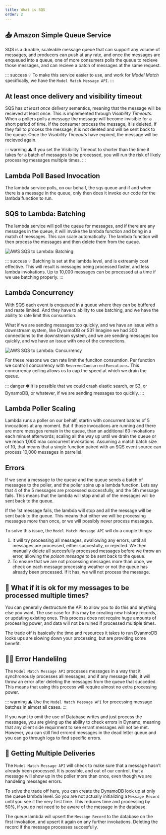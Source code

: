 ```yaml
---
title: What is SQS
order: 2
---
```


## 📤 Amazon Simple Queue Service

SQS is a durable, scaleable message queue that can support any volume of messages, and producers can push at any rate, and once the messages are enqueued into a queue, one of more consumers polls the queue to recieve those messages, and can recieve a batch of messages at the same request.

::: success
💡 To make this service easier to use, and work for _Model Match_ specifically, we have the `Model Match Message API`.
:::

## At least once delivery and visibility timeout
SQS has _at least once delivery_ semantics, meaning that the message will be recieved at least once. This is implemented through _Visability Timeouts_. When a pollers polls a message the message will become invisible for a short period of time. If the consumer process the message, it is deleted, if they fail to process the message, it is not deleted and will be sent back to the queue. Once the _Visability Timeouts_ have expired, the message will be recieved again.

::: warning
:warning: If you set the Visibility Timeout to shorter than the time it takes for a batch of messages to be processed, you will run the risk of likely processing messages multiple times.
:::

## Lambda Poll Based Invocation
The lambda service polls, on our behalf, the sqs queue and if and when there is a message in the queue, only then does it invoke our code for the lambda function to run.


## SQS to Lambda: Batching
The lambda service will poll the queue for messages, and if there are any messages in the queue, it will invoke the lambda function and bring in a match of messages. This can scale automatically. The lambda function will then process the messages and then delete them from the queue.

![AWS SQS to Lambda: Batching](/batching.png)

::: success
💡 Batching is set at the lambda level, and is extreamly cost effective. This will result is messages being processed faster, and less lambda invokations. Up to 10,000 messages can be processed at a time if we use batching properly.
:::

## Lambda Concurrency
With SQS each event is enqueued in a queue where they can be buffered and reate limited. And they have to ability to use batching, and we have the ability to rate limit this consumtion.

What if we are sending messages too quickly, and we have an issue with a downstream system, like DynamoDB or S3? Imagine we had 300 connections to the downstream system, and we are sending messages too quickly, and we have an issue with one of the connections.

![AWS SQS to Lambda: Concurrency](/downstream_pressure.png)

For these reasons we can rate limit the funciton consumtion. Per function we controll concurrency with `ReservedConcurrentExecutions`. This concurrency ceiling allows us to cap the speed at which we drain the queue. 

::: danger
⛔️ It is possible that we could crash elastic search, or S3, or DynamoDB, or whatever, if we are sending messages too quickly.
:::

## Lambda Poller Scaling
Lambda runs a poller on our behalf, startin with concurrent batchs of 5 invocations at any moment. But if those invocations are running and there are more messges remain in the queue, than an additional 60 invokations each minuet afterwords; scaling all the way up until we drain the queue or we reach 1,000 max concurrent invokations. Assuming a match batch size of 10, that means that a single function paired with an SQS event source can process 10,000 messages in parrellel. 

## Errors
If we send a message to the queue and the queue sends a batch of messages to the poller, and the poller spins up a lambda function. Lets say that 4 of the 5 messages are processed successfully, and the 5th message fails. This means that the lambda will stop and all of the messages will be sent back to the queue.

If the 1st message fails, the lambda will stop and all the message will be sent back to the queue. This means that either we will be processing messages more than once, or we will possibly never process messages. 

To solve this issue, the `Model Match Message API` will do a couple things:
1. It will try processing all messages, swallowing any errors, until all messages are processed, either succesfully, or rejected. We then manually delete all succesfully processed messages before we throw an error, allowing the _poison message_ to be sent back to the queue.
2. To ensure that we are not processing messages more than once, we check on each message processing weather or not the queue has already been processed. If it has, we will not process the message.

## :thinking: What if it is ok for my messages to be processed multiple times? 
You can generally destructure the API to allow you to do this and anything else you want. The use case for this may be creating new history records, or updating existing ones. This process does not require huge amounts of processing power, and data will not be ruined if processed multiple times.

The trade off is basically the time and resources it takes to run DyanmoDB looks ups are slowing down your processing, but are providing some benefit.

## 🙅‍♂️ Error Handelilng
The `Model Match Message API` processes messages in a way that it synchronously processes all messages, and if any message fails, it will throw an error after deleting the messages from the queue that succeded. This means that using this process will require almost no extra processing power.

::: warning
:warning: Use the `Model Match Message API` for processing message batches in almost all cases.
::: 

If you want to omit the use of Database writes and just process the messages, you are giving up the ability to check errors in Dynamo, meaning that any client side requirment to see errant messages will not be met. However, you can still find errored messages in the dead letter queue and you can go through logs to find specific errors.

## 👫 Getting Multiple Deliveries
The `Model Match Message API` will check to make sure that a message hasn't already been processed. It is possible, and out of our control, that a message will show up in the poller more than once, even though we are handeling messages errors. 

To solve the trade off here, you can create the DynamoDB look up at only the queue lambda level. So you are not actually initializing a `Message Record` until you see it the very first time. This reduces time and processing by 50%, if you do not need to be aware of the message in the database.

The queue lambda will upsert the `Message Record` to the database on the first invokation, and upsert it again on any further invokations. Deleting the record if the message processes succesfully. 